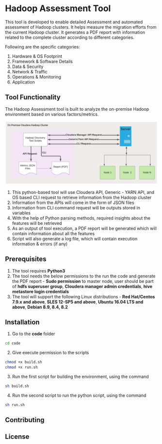# Hadoop Assessment Tool

This tool is developed to enable detailed Assessment and automated assessment of Hadoop clusters. It helps measure the migration efforts from the current Hadoop cluster. It generates a PDF report with information related to the complete cluster according to different categories.

Following are the specific categories: 

1. Hardware & OS Footprint
2. Framework & Software Details
3. Data & Security
4. Network & Traffic
5. Operations & Monitoring
6. Application

## Tool Functionality

The Hadoop Assessment tool is built to analyze the on-premise Hadoop environment based on various factors/metrics. 

![Alt text](architectural_diagram.png?raw=true)


1. This python-based tool will use Cloudera API, Generic - YARN API, and OS based CLI request to retrieve information from the Hadoop cluster
2. Information from the APIs will come in the form of JSON files
3. Information from CLI command request will be outputs stored in variables
4. With the help of Python parsing methods, required insights about the features will be retrieved
5. As an output of tool execution, a PDF report will be generated which will contain information about all the features
6. Script will also generate a log file, which will contain execution information & errors (if any)

## Prerequisites
1. The tool requires **Python3**
2. The tool needs the below permissions to the run the code and generate the PDF report - **Sudo permission** to master node, user should be part of **hdfs superuser group**, **Cloudera manager admin credentials**, **hive metastore login credentials**
3. The tool will support the following Linux distributions - **Red Hat/Centos 7.9.x and above**, **SLES 12-SP5 and above**, **Ubuntu 16.04 LTS and above**, **Debian 8.9, 8.4, 8.2**

## Installation

1. Go to the **code** folder

```bash
cd code
```
2. Give execute permission to the scripts 

```bash
chmod +x build.sh
chmod +x run.sh
```

3. Run the first script for building the environment, using the command 

```bash
sh build.sh
```

4. Run the second script to run the python script, using the command

```bash
sh run.sh
```

## Contributing


## License

